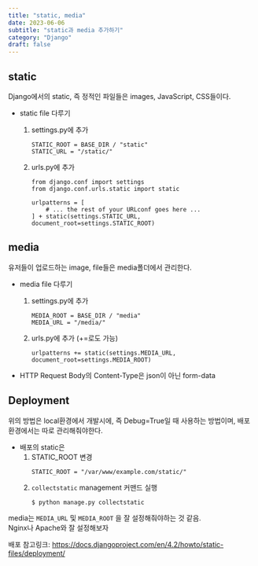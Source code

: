 ```yaml
---
title: "static, media"
date: 2023-06-06
subtitle: "static과 media 추가하기"
category: "Django"
draft: false
---
```


## static

Django에서의 static, 즉 정적인 파일들은 images, JavaScript, CSS들이다.

- static file 다루기

  1. settings.py에 추가
     ```
     STATIC_ROOT = BASE_DIR / "static"
     STATIC_URL = "/static/"
     ```
  2. urls.py에 추가

     ```
     from django.conf import settings
     from django.conf.urls.static import static

     urlpatterns = [
         # ... the rest of your URLconf goes here ...
     ] + static(settings.STATIC_URL, document_root=settings.STATIC_ROOT)
     ```

## media

유저들이 업로드하는 image, file들은 media폴더에서 관리한다.

- media file 다루기

  1. settings.py에 추가
     ```
     MEDIA_ROOT = BASE_DIR / "media"
     MEDIA_URL = "/media/"
     ```
  2. urls.py에 추가 (+=로도 가능)
     ```
     urlpatterns += static(settings.MEDIA_URL, document_root=settings.MEDIA_ROOT)
     ```

- HTTP Request Body의 Content-Type은 json이 아닌 form-data

## Deployment

위의 방법은 local환경에서 개발시에, 즉 Debug=True일 때 사용하는 방법이며, 배포환경에서는 따로 관리해줘야한다.

- 배포의 static은
  1. STATIC_ROOT 변경
     ```
     STATIC_ROOT = "/var/www/example.com/static/"
     ```
  2. `collectstatic` management 커맨드 실행
     ```bash
     $ python manage.py collectstatic
     ```

media는 `MEDIA_URL` 및 `MEDIA_ROOT` 을 잘 설정해줘야하는 것 같음.  
Nginx나 Apache와 잘 설정해보자

배포 참고링크:
https://docs.djangoproject.com/en/4.2/howto/static-files/deployment/
